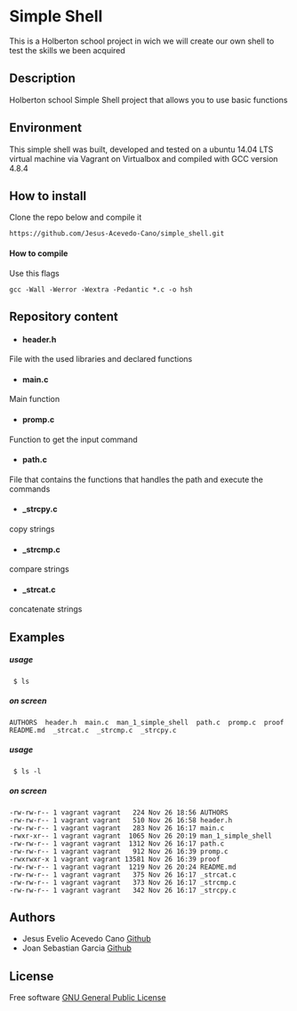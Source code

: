 # Simple Shell

This is a Holberton school project in wich we will create our own shell to test the skills we been acquired

## Description

Holberton school Simple Shell project that allows you to use basic functions

## Environment

This simple shell was built, developed and tested on a ubuntu 14.04 LTS virtual machine via Vagrant on Virtualbox and compiled with GCC version 4.8.4

## How to install

Clone the repo below and compile it
```
https://github.com/Jesus-Acevedo-Cano/simple_shell.git

```
#### How to compile

Use this flags

```
gcc -Wall -Werror -Wextra -Pedantic *.c -o hsh
```
## Repository content

- #### header.h
File with the used libraries and declared functions

- #### main.c
Main function

- #### promp.c
Function to get the input command

- #### path.c
File that contains the functions that handles the path and execute the commands

- #### _strcpy.c
copy strings

- #### _strcmp.c
compare strings

- #### _strcat.c
concatenate strings

## Examples

##### usage
```
 $ ls
```

##### on screen
```
AUTHORS  header.h  main.c  man_1_simple_shell  path.c  promp.c  proof  README.md  _strcat.c  _strcmp.c  _strcpy.c

```
##### usage
```
 $ ls -l
```
##### on screen

```
-rw-rw-r-- 1 vagrant vagrant   224 Nov 26 18:56 AUTHORS
-rw-rw-r-- 1 vagrant vagrant   510 Nov 26 16:58 header.h
-rw-rw-r-- 1 vagrant vagrant   283 Nov 26 16:17 main.c
-rwxr-xr-- 1 vagrant vagrant  1065 Nov 26 20:19 man_1_simple_shell
-rw-rw-r-- 1 vagrant vagrant  1312 Nov 26 16:17 path.c
-rw-rw-r-- 1 vagrant vagrant   912 Nov 26 16:39 promp.c
-rwxrwxr-x 1 vagrant vagrant 13581 Nov 26 16:39 proof
-rw-rw-r-- 1 vagrant vagrant  1219 Nov 26 20:24 README.md
-rw-rw-r-- 1 vagrant vagrant   375 Nov 26 16:17 _strcat.c
-rw-rw-r-- 1 vagrant vagrant   373 Nov 26 16:17 _strcmp.c
-rw-rw-r-- 1 vagrant vagrant   342 Nov 26 16:17 _strcpy.c

```

## Authors

- Jesus Evelio Acevedo Cano
[Github](https://github.com/Jesus-Acevedo-Cano)
- Joan Sebastian Garcia
[Github](https://github.com/Noah172)

## License

Free software [GNU General Public License](https://www.gnu.org/licenses/gpl-3.0.html)